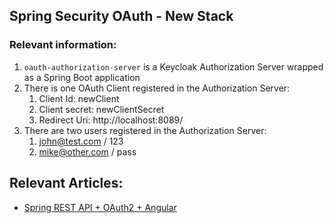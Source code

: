 ## Spring Security OAuth - New Stack

### Relevant information:

1. `oauth-authorization-server` is a Keycloak Authorization Server wrapped as a Spring Boot application
2. There is one OAuth Client registered in the Authorization Server:
   1. Client Id: newClient
   2. Client secret: newClientSecret
   3. Redirect Uri: http://localhost:8089/
3. There are two users registered in the Authorization Server:
   1. john@test.com / 123
   2. mike@other.com / pass

## Relevant Articles: 

- [Spring REST API + OAuth2 + Angular](https://www.baeldung.com/rest-api-spring-oauth2-angular)
